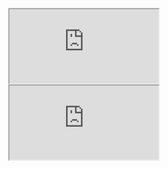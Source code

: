 <iframe src="https://pavly-gerges.github.io/pavly-gerges/lib/header.html" allowfullscreen style="./lib/styles.css" >
</iframe>


<iframe src="https://pavly-gerges.github.io/pavly-gerges/lib/footer.html" allowfullscreen class="embedded-iframe" style="./lib/styles.css">
</iframe>

